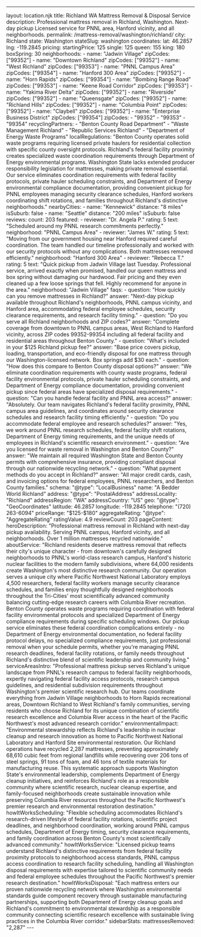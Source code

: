 ---
layout: location.njk
title: Richland WA Mattress Removal & Disposal Service
description: Professional mattress removal in Richland, Washington. Next-day pickup Licensed service for PNNL area, Hanford vicinity, and all neighborhoods.
permalink: /mattress-removal/washington/richland/
city: Richland state: Washington stateSlug: washington coordinates: lat: 46.2857 lng: -119.2845 pricing: startingPrice: 125 single: 125 queen: 155 king: 180 boxSpring: 30 neighborhoods: - name: "Jadwin Village" zipCodes: ["99352"] - name: "Downtown Richland" zipCodes: ["99352"] - name: "West Richland" zipCodes: ["99353"] - name: "PNNL Campus Area" zipCodes: ["99354"] - name: "Hanford 300 Area" zipCodes: ["99352"] - name: "Horn Rapids" zipCodes: ["99354"] - name: "Bombing Range Road" zipCodes: ["99353"] - name: "Keene Road Corridor" zipCodes: ["99353"] - name: "Yakima River Delta" zipCodes: ["99352"] - name: "Riverside" zipCodes: ["99352"] - name: "Queensgate" zipCodes: ["99352"] - name: "Richland Hills" zipCodes: ["99352"] - name: "Columbia Point" zipCodes: ["99352"] - name: "Claybell" zipCodes: ["99352"] - name: "Enterprise Business District" zipCodes: ["99354"] zipCodes: - "99352" - "99353" - "99354" recyclingPartners: - "Benton County Road Department" - "Waste Management Richland" - "Republic Services Richland" - "Department of Energy Waste Programs" localRegulations: "Benton County operates solid waste programs requiring licensed private haulers for residential collection with specific county oversight protocols. Richland's federal facility proximity creates specialized waste coordination requirements through Department of Energy environmental programs. Washington State lacks extended producer responsibility legislation for mattresses, making private removal essential. Our service eliminates coordination requirements with federal facility protocols, private hauler scheduling constraints, and Department of Energy environmental compliance documentation, providing convenient pickup for PNNL employees managing security clearance schedules, Hanford workers coordinating shift rotations, and families throughout Richland's distinctive neighborhoods." nearbyCities: - name: "Kennewick" distance: "8 miles" isSuburb: false - name: "Seattle" distance: "200 miles" isSuburb: false reviews: count: 203 featured: - reviewer: "Dr. Angela P." rating: 5 text: "Scheduled around my PNNL research commitments perfectly." neighborhood: "PNNL Campus Area" - reviewer: "James W." rating: 5 text: "Moving from our government housing near Hanford required careful coordination. The team handled our timeline professionally and worked with our security protocols without any complications. Both mattresses removed efficiently." neighborhood: "Hanford 300 Area" - reviewer: "Rebecca T." rating: 5 text: "Quick pickup from Jadwin Village last Tuesday. Professional service, arrived exactly when promised, handled our queen mattress and box spring without damaging our hardwood. Fair pricing and they even cleaned up a few loose springs that fell. Highly recommend for anyone in the area." neighborhood: "Jadwin Village" faqs: - question: "How quickly can you remove mattresses in Richland?" answer: "Next-day pickup available throughout Richland's neighborhoods, PNNL campus vicinity, and Hanford area, accommodating federal employee schedules, security clearance requirements, and research facility timing." - question: "Do you serve all Richland neighborhoods and ZIP codes?" answer: "Complete coverage from downtown to PNNL campus areas, West Richland to Hanford vicinity, across ZIP codes 99352-99354 including all federal facility and residential areas throughout Benton County." - question: "What's included in your $125 Richland pickup fee?" answer: "Base price covers pickup, loading, transportation, and eco-friendly disposal for one mattress through our Washington-licensed network. Box springs add $30 each." - question: "How does this compare to Benton County disposal options?" answer: "We eliminate coordination requirements with county waste programs, federal facility environmental protocols, private hauler scheduling constraints, and Department of Energy compliance documentation, providing convenient pickup since federal areas have specialized disposal requirements." - question: "Can you handle federal facility and PNNL area access?" answer: "Absolutely. Our team navigates Richland's federal facility proximity, PNNL campus area guidelines, and coordinates around security clearance schedules and research facility timing efficiently." - question: "Do you accommodate federal employee and research schedules?" answer: "Yes, we work around PNNL research schedules, federal facility shift rotations, Department of Energy timing requirements, and the unique needs of employees in Richland's scientific research environment." - question: "Are you licensed for waste removal in Washington and Benton County?" answer: "We maintain all required Washington State and Benton County permits with comprehensive insurance, providing compliant disposal through our nationwide recycling network." - question: "What payment methods do you accept in Richland?" answer: "All major credit cards, cash, and invoicing options for federal employees, PNNL researchers, and Benton County families." schema: "@type": "LocalBusiness" name: "A Bedder World Richland" address: "@type": "PostalAddress" addressLocality: "Richland" addressRegion: "WA" addressCountry: "US" geo: "@type": "GeoCoordinates" latitude: 46.2857 longitude: -119.2845 telephone: "(720) 263-6094" priceRange: "$125-$180" aggregateRating: "@type": "AggregateRating" ratingValue: 4.9 reviewCount: 203 pageContent: heroDescription: "Professional mattress removal in Richland with next-day pickup availability. Serving PNNL campus, Hanford vicinity, and all neighborhoods. Over 1 million mattresses recycled nationwide." aboutService: "Richland residents deserve mattress removal that reflects their city's unique character - from downtown's carefully designed neighborhoods to PNNL's world-class research campus, Hanford's historic nuclear facilities to the modern family subdivisions, where 64,000 residents create Washington's most distinctive research community. Our operation serves a unique city where Pacific Northwest National Laboratory employs 4,500 researchers, federal facility workers manage security clearance schedules, and families enjoy thoughtfully designed neighborhoods throughout the Tri-Cities' most scientifically advanced community balancing cutting-edge research careers with Columbia River recreation. Benton County operates waste programs requiring coordination with federal facility environmental protocols and specialized Department of Energy compliance requirements during specific scheduling windows. Our pickup service eliminates these federal coordination complications entirely - no Department of Energy environmental documentation, no federal facility protocol delays, no specialized compliance requirements, just professional removal when your schedule permits, whether you're managing PNNL research deadlines, federal facility rotations, or family needs throughout Richland's distinctive blend of scientific leadership and community living." serviceAreasIntro: "Professional mattress pickup serves Richland's unique landscape from PNNL's research campus to federal facility neighborhoods, expertly navigating federal facility access protocols, research campus guidelines, and residential subdivision requirements throughout Washington's premier scientific research hub. Our teams coordinate everything from Jadwin Village neighborhoods to Horn Rapids recreational areas, Downtown Richland to West Richland's family communities, serving residents who choose Richland for its unique combination of scientific research excellence and Columbia River access in the heart of the Pacific Northwest's most advanced research corridor." environmentalImpact: "Environmental stewardship reflects Richland's leadership in nuclear cleanup and research innovation as home to Pacific Northwest National Laboratory and Hanford Site environmental restoration. Our Richland operations have recycled 2,287 mattresses, preventing approximately 68,610 cubic feet from regional landfills while recovering over 206 tons of steel springs, 91 tons of foam, and 46 tons of textile materials for manufacturing reuse. This systematic approach supports Washington State's environmental leadership, complements Department of Energy cleanup initiatives, and reinforces Richland's role as a responsible community where scientific research, nuclear cleanup expertise, and family-focused neighborhoods create sustainable innovation while preserving Columbia River resources throughout the Pacific Northwest's premier research and environmental restoration destination." howItWorksScheduling: "Flexible scheduling accommodates Richland's research-driven lifestyle of federal facility rotations, scientific project deadlines, and neighborhood coordination, working around PNNL campus schedules, Department of Energy timing, security clearance requirements, and family coordination across Benton County's most scientifically advanced community." howItWorksService: "Licensed pickup teams understand Richland's distinctive requirements from federal facility proximity protocols to neighborhood access standards, PNNL campus access coordination to research facility scheduling, handling all Washington disposal requirements with expertise tailored to scientific community needs and federal employee schedules throughout the Pacific Northwest's premier research destination." howItWorksDisposal: "Each mattress enters our proven nationwide recycling network where Washington environmental standards guide component recovery through sustainable manufacturing partnerships, supporting both Department of Energy cleanup goals and Richland's commitment to environmental stewardship as a responsible community connecting scientific research excellence with sustainable living practices in the Columbia River corridor." sidebarStats: mattressesRemoved: "2,287" ---